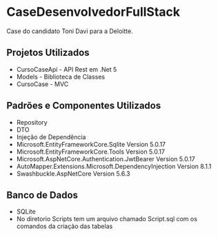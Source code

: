 # CaseDesenvolvedorFullStack
Case do candidato Toni Davi para a Deloitte.

## Projetos Utilizados
* CursoCaseApi - API Rest em .Net 5
* Models - Biblioteca de Classes
* CursoCase - MVC

## Padrões e Componentes Utilizados
* Repository
* DTO
* Injeção de Dependência
* Microsoft.EntityFrameworkCore.Sqlite Version 5.0.17
* Microsoft.EntityFrameworkCore.Tools Version 5.0.17
* Microsoft.AspNetCore.Authentication.JwtBearer Version 5.0.17
* AutoMapper.Extensions.Microsoft.DependencyInjection Version 8.1.1
* Swashbuckle.AspNetCore Version 5.6.3

## Banco de Dados
* SQLite
* No diretorio Scripts tem um arquivo chamado Script.sql com os comandos da criação das tabelas
